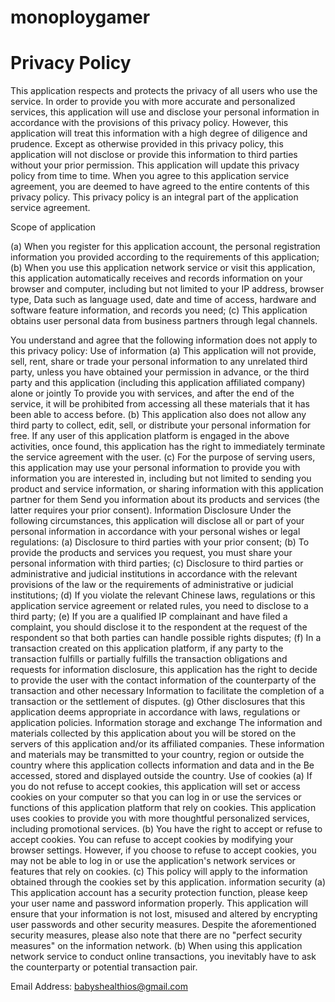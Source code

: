 # monoploygamer

# Privacy Policy 

This application respects and protects the privacy of all users who use the service. In order to provide you with more accurate and personalized services, this application will use and disclose your personal information in accordance with the provisions of this privacy policy. However, this application will treat this information with a high degree of diligence and prudence. Except as otherwise provided in this privacy policy, this application will not disclose or provide this information to third parties without your prior permission. This application will update this privacy policy from time to time. When you agree to this application service agreement, you are deemed to have agreed to the entire contents of this privacy policy. This privacy policy is an integral part of the application service agreement. 

 Scope of application
 
 (a) When you register for this application account, the personal registration information you provided according to the requirements of this application;(b) When you use this application network service or visit this application, this application automatically receives and records information on your browser and computer, including but not limited to your IP address, browser type, Data such as language used, date and time of access, hardware and software feature information, and records you need;  (c) This application obtains user personal data from business partners through legal channels.

You understand and agree that the following information does not apply to this privacy policy:  Use of information (a) This application will not provide, sell, rent, share or trade your personal information to any unrelated third party, unless you have obtained your permission in advance, or the third party and this application (including this application affiliated company) alone or jointly To provide you with services, and after the end of the service, it will be prohibited from accessing all these materials that it has been able to access before.  (b) This application also does not allow any third party to collect, edit, sell, or distribute your personal information for free. If any user of this application platform is engaged in the above activities, once found, this application has the right to immediately terminate the service agreement with the user.  (c) For the purpose of serving users, this application may use your personal information to provide you with information you are interested in, including but not limited to sending you product and service information, or sharing information with this application partner for them Send you information about its products and services (the latter requires your prior consent).  Information Disclosure Under the following circumstances, this application will disclose all or part of your personal information in accordance with your personal wishes or legal regulations: (a) Disclosure to third parties with your prior consent; (b) To provide the products and services you request, you must share your personal information with third parties; (c) Disclosure to third parties or administrative and judicial institutions in accordance with the relevant provisions of the law or the requirements of administrative or judicial institutions; (d) If you violate the relevant Chinese laws, regulations or this application service agreement or related rules, you need to disclose to a third party; (e) If you are a qualified IP complainant and have filed a complaint, you should disclose it to the respondent at the request of the respondent so that both parties can handle possible rights disputes; (f) In a transaction created on this application platform, if any party to the transaction fulfills or partially fulfills the transaction obligations and requests for information disclosure, this application has the right to decide to provide the user with the contact information of the counterparty of the transaction and other necessary Information to facilitate the completion of a transaction or the settlement of disputes. (g) Other disclosures that this application deems appropriate in accordance with laws, regulations or application policies. Information storage and exchange The information and materials collected by this application about you will be stored on the servers of this application and/or its affiliated companies. These information and materials may be transmitted to your country, region or outside the country where this application collects information and data and in the Be accessed, stored and displayed outside the country. Use of cookies (a) If you do not refuse to accept cookies, this application will set or access cookies on your computer so that you can log in or use the services or functions of this application platform that rely on cookies. This application uses cookies to provide you with more thoughtful personalized services, including promotional services. (b) You have the right to accept or refuse to accept cookies. You can refuse to accept cookies by modifying your browser settings. However, if you choose to refuse to accept cookies, you may not be able to log in or use the application's network services or features that rely on cookies. (c) This policy will apply to the information obtained through the cookies set by this application.  information security (a) This application account has a security protection function, please keep your user name and password information properly. This application will ensure that your information is not lost, misused and altered by encrypting user passwords and other security measures. Despite the aforementioned security measures, please also note that there are no "perfect security measures" on the information network. (b) When using this application network service to conduct online transactions, you inevitably have to ask the counterparty or potential transaction pair.

Email Address: babyshealthios@gmail.com
